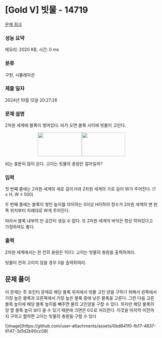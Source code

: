 # [Gold V] 빗물 - 14719 

[문제 링크](https://www.acmicpc.net/problem/14719) 

### 성능 요약

메모리: 2020 KB, 시간: 0 ms

### 분류

구현, 시뮬레이션

### 제출 일자

2024년 10월 12일 20:27:26

### 문제 설명

<p>2차원 세계에 블록이 쌓여있다. 비가 오면 블록 사이에 빗물이 고인다.</p>

<p style="text-align: center;"><img alt="" src="" style="height:79px; width:146px"><img alt="" src="" style="height:79px; width:143px"></p>

<p>비는 충분히 많이 온다. 고이는 빗물의 총량은 얼마일까?</p>

### 입력 

 <p>첫 번째 줄에는 2차원 세계의 세로 길이 H과 2차원 세계의 가로 길이 W가 주어진다. (1 ≤ H, W ≤ 500)</p>

<p>두 번째 줄에는 블록이 쌓인 높이를 의미하는 0이상 H이하의 정수가 2차원 세계의 맨 왼쪽 위치부터 차례대로 W개 주어진다.</p>

<p>따라서 블록 내부의 빈 공간이 생길 수 없다. 또 2차원 세계의 바닥은 항상 막혀있다고 가정하여도 좋다.</p>

### 출력 

 <p>2차원 세계에서는 한 칸의 용량은 1이다. 고이는 빗물의 총량을 출력하여라.</p>

<p>빗물이 전혀 고이지 않을 경우 0을 출력하여라.</p>

## 문제 풀이

 <p>이 문제는 투 포인터 문제로 해당 블록 위치에서 빗물 고인 양을 구하기 위해서 왼쪽에서 가장 높은 블록과 오른쪽에서 가장 높은 블록 중에 낮은 블록을 고른다. 그런 다음 고른 블록 높이에 해당 블록 높이를 빼주면 물의 고인양을 구할 수 있다. 하지만 해당 블록이 양 옆 블록 높이 보다 클 수 있기 때문에 크면은 0으로 처리한다. 이것을 마지막 이전까지 구하고 합하면 고이는 빗물의 총량을 구할 수 있다</p>
 ![image](https://github.com/user-attachments/assets/0bd841f0-fb17-4837-9147-3d1d2b90cc08)


